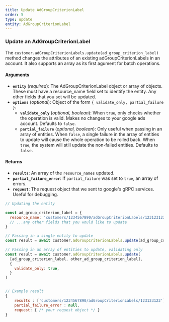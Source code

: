 ```yaml
---
title: Update AdGroupCriterionLabel
order: 5
type: update
entity: AdGroupCriterionLabel
---
```


### Update an AdGroupCriterionLabel

The `customer.adGroupCriterionLabels.update(ad_group_criterion_label)` method changes the attributes of an existing adGroupCriterionLabels in an account. It also supports an array as its first agument for batch operations.

#### Arguments

- **`entity`** (_required_): The AdGroupCriterionLabel object or array of objects. These must have a resource_name field set to identify the entity. Any other fields that you set will be updated.
- **`options`** (_optional_): Object of the form `{ validate_only, partial_failure }`:
  - **`validate_only`** (_optional, boolean_): When `true`, only checks whether the operation is valid. Makes no changes to your google ads account. Defaults to `false`.
  - **`partial_failure`** (_optional, boolean_): Only useful when passing in an array of entities. When `false`, a single failure in the array of entities to update will cause the whole operation to be rolled back. When `true`, the system will still update the non-failed entities. Defaults to `false`.

#### Returns

- **`results`**: An array of the `resource_names` updated.
- **`partial_failure_error`**: If `partial_failure` was set to `true`, an array of errors.
- **`request`**: The request object that we sent to google's gRPC services. Useful for debugging.

```javascript
// Updating the entity

const ad_group_criterion_label = {
  resource_name: 'customers/1234567890/adGroupCriterionLabels/123123123', // The resource_name is required
  // ...any other fields that you would like to update
}

// Passing in a single entity to update
const result = await customer.adGroupCriterionLabels.update(ad_group_criterion_label)

// Passing in an array of entities to update, validating only
const result = await customer.adGroupCriterionLabels.update(
  [ad_group_criterion_label, other_ad_group_criterion_label],
  {
    validate_only: true,
  }
)
```

```javascript

// Example result
{
	results : ['customers/1234567890/adGroupCriterionLabels/123123123'],
	partial_failure_error : null,
	request: { /* your request object */ }
}

```
